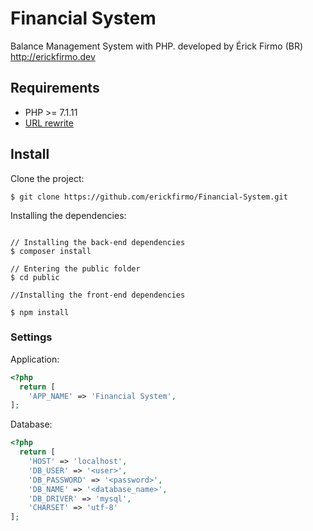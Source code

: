 # Financial System
Balance Management System with PHP. developed by Érick Firmo (BR) http://erickfirmo.dev


## Requirements
- PHP >= 7.1.11
- <a href="https://github.com/erickfirmo/.htaccess/blob/master/.htaccess" target="_blank">URL rewrite</a>


## Install
Clone the project:

```console
$ git clone https://github.com/erickfirmo/Financial-System.git

```
Installing the dependencies:




```console

// Installing the back-end dependencies
$ composer install

// Entering the public folder
$ cd public

//Installing the front-end dependencies

$ npm install
```


### Settings

Application:
```php
<?php
  return [
    'APP_NAME' => 'Financial System',
];

```

Database:
```php
<?php
  return [
    'HOST' => 'localhost',
    'DB_USER' => '<user>',
    'DB_PASSWORD' => '<password>',
    'DB_NAME' => '<database_name>',
    'DB_DRIVER' => 'mysql',
    'CHARSET' => 'utf-8'
];
  
```
